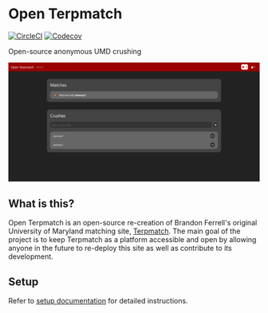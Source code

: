 # Open Terpmatch

[![CircleCI](https://img.shields.io/circleci/build/github/jasmaa/open-terpmatch)](https://app.circleci.com/pipelines/github/jasmaa/open-terpmatch)
[![Codecov](https://img.shields.io/codecov/c/github/jasmaa/open-terpmatch)](https://codecov.io/gh/jasmaa/open-terpmatch)

Open-source anonymous UMD crushing

![Landing page screenshot](docs/screenshot_01.png)

## What is this?
Open Terpmatch is an open-source re-creation of Brandon Ferrell's original University of Maryland matching site,
[Terpmatch](https://terpmatch.com). The main goal of the project is to keep Terpmatch as a platform accessible and open by
allowing anyone in the future to re-deploy this site as well as contribute to its development.

## Setup

Refer to [setup documentation](docs/SETUP.md) for detailed instructions.